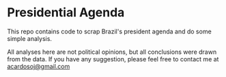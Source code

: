 # Presidential Agenda

This repo contains code to scrap Brazil's president agenda and do some simple analysis. 

All analyses here are not political opinions, but all conclusions were drawn from the data. If you have any suggestion, 
please feel free to contact me at acardosoj@gmail.com